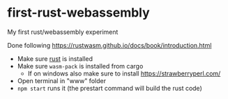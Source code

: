 # first-rust-webassembly
My first rust/webassembly experiment

Done following https://rustwasm.github.io/docs/book/introduction.html

- Make sure [rust](https://www.rust-lang.org/install.html) is installed
- Make sure `wasm-pack` is installed from cargo
  - If on windows also make sure to install https://strawberryperl.com/
- Open terminal in "www" folder
- `npm start` runs it (the prestart command will build the rust code)
